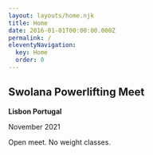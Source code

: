 ```yaml
---
layout: layouts/home.njk
title: Home
date: 2016-01-01T00:00:00.000Z
permalink: /
eleventyNavigation:
  key: Home
  order: 0
---
```


## Swolana Powerlifting Meet

**Lisbon Portugal** 

November 2021 


Open meet. No weight classes.



